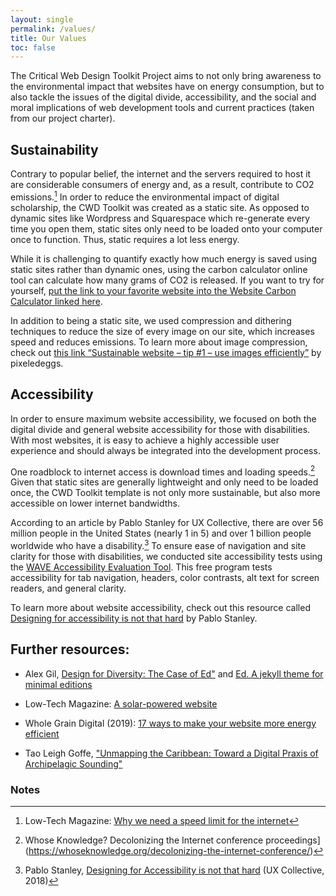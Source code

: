 ```yaml
---
layout: single
permalink: /values/
title: Our Values
toc: false
---
```


The Critical Web Design Toolkit Project aims to not only bring awareness to the environmental impact that websites have on energy consumption, but to also tackle the issues of the digital divide, accessibility, and the social and moral implications of web development tools and current practices (taken from our project charter).  

## Sustainability 

Contrary to popular belief, the internet and the servers required to host it are considerable consumers of energy and, as a result, contribute to CO2 emissions.[^1] In order to reduce the environmental impact of digital scholarship, the CWD Toolkit was created as a static site. As opposed to dynamic sites like Wordpress and Squarespace which re-generate every time you open them, static sites only need to be loaded onto your computer once to function. Thus, static requires a lot less energy.  

While it is challenging to quantify exactly how much energy is saved using static sites rather than dynamic ones, using the carbon calculator online tool can calculate how many grams of CO2 is released. If you want to try for yourself, [put the link to your favorite website into the Website Carbon Calculator linked here](https://www.websitecarbon.com/). 

In addition to being a static site, we used compression and dithering techniques to reduce the size of every image on our site, which increases speed and reduces emissions. To learn more about image compression, check out [this link “Sustainable website – tip #1 – use images efficiently”](https://www.pixeledeggs.com/sustainable-websites-tip-1-use-images-efficiently/) by pixeledeggs.  

 

## Accessibility 

In order to ensure maximum website accessibility, we focused on both the digital divide and general website accessibility for those with disabilities. With most websites, it is easy to achieve a highly accessible user experience and should always be integrated into the development process.   

One roadblock to internet access is download times and loading speeds.[^2] Given that static sites are generally lightweight and only need to be loaded once, the CWD Toolkit template is not only more sustainable, but also more accessible on lower internet bandwidths. 

According to an article by Pablo Stanley for UX Collective, there are over 56 million people in the United States (nearly 1 in 5) and over 1 billion people worldwide who have a disability.[^3] To ensure ease of navigation and site clarity for those with disabilities, we conducted site accessibility tests using the [WAVE Accessibility Evaluation Tool](https://wave.webaim.org/). This free program tests accessibility for tab navigation, headers, color contrasts, alt text for screen readers, and general clarity.  

To learn more about website accessibility, check out this resource called [Designing for accessibility is not that hard](https://uxdesign.cc/designing-for-accessibility-is-not-that-hard-c04cc4779d94) by Pablo Stanley.  

## Further resources: 

- Alex Gil, [Design for Diversity: The Case of Ed"](https://des4div.library.northeastern.edu/design-for-diversity-the-case-of-ed-alex-gil/#more-1888) and [Ed. A jekyll theme for minimal editions](https://elotroalex.github.io/ed/about/)  

- Low-Tech Magazine: [A solar-powered website](https://solar.lowtechmagazine.com/2018/09/how-to-build-a-lowtech-website/) 

- Whole Grain Digital (2019): [17 ways to make your website more energy efficient](https://www.wholegraindigital.com/blog/website-energy-efficiency/) 

- Tao Leigh Goffe, ["Unmapping the Caribbean: Toward a Digital Praxis of Archipelagic Sounding"](http://archipelagosjournal.org/issue05/goffe-unmapping.html) 

### Notes

[^1]: Low-Tech Magazine: [Why we need a speed limit for the internet](https://solar.lowtechmagazine.com/2015/10/can-the-internet-run-on-renewable-energy.html)
[^2]: Whose Knowledge? Decolonizing the Internet conference proceedings](https://whoseknowledge.org/decolonizing-the-internet-conference/)
[^3]: Pablo Stanley, [Designing for Accessibility is not that hard](https://uxdesign.cc/designing-for-accessibility-is-not-that-hard-c04cc4779d94) (UX Collective, 2018)

